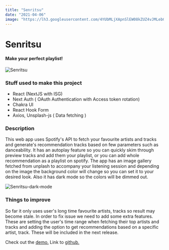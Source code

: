 ```yaml
---
title: "Senritsu"
date: "2021-04-06"
image: "https://lh3.googleusercontent.com/4YUbMLjXApnSlEW08kZUZ4vJMLebG8RE1Nwu9xrcJ_g7WjiVJ9Qxta9u9aBjQPBrBlcxjJfxdnGyCaO-8KBCh4T259O_4_pn19_FhDgdF3lXOn_7sMvq4CTP3rLt7vTeNgT-FDaYtT383DEUmyGEIVB62fEPJFl3lwgxfTaAFgKnhY2N_rSiwAa49hVIZJGSiY74Voj1qRSWL5-ZXWgo7fuSDTH46g03Vqyq_DdGrJG_m-1sps6D_nZ-xlHxw8WaGqMWTfJNqcaDNLFnP8mut0ZQw1OFl-1BkuDswDON4q0I_48G8u7Q25anxkYIcg2dqhM3WA1auI2CvbnbVR0Mxn5qzEO9wJ-vD-VeI44iWDRZQgt2aSQoY2gv2HfUDgmLNpiA2oywx7ng9o2CJ1hFv5PXHPU6ht-zjba4cLeFWToPKpv348GjrOKGDX-usjTU8THz3g4l2xJxIs6iPY3VJDHiC9YFm6W_Jh0UPRfUZ2ZDsGTfJi3BMqqm8DjS9Y3zz_OtX0FaKL7PjpU-C3W7YIBjsaM7LWMBRVm--JNpUKOeygJ_Xq1ijgHs7SqVZAnWIBdU6Bswj3r_YTQYJ1_e9zgwjfdqtK7wCKB7EU6eULpYh0QeSpkt8SShwqa-sXuEwIvj4zqpo8wv12rMcfw6ttczvp9gZWqiTNotxR-T0Ck9uCcWH9cbvgiMi4nZgxFHsm40fx5gUFQOUbSgStHrjdhk=w961-h850-no?authuser=0"
---
```


# Senritsu

#### Make your perfect playlist!

![Senritsu](https://lh3.googleusercontent.com/5xmyJRe6k8Pta1f-Iu2iaFMw9oAurBmM83tiy2SIH4SvAJpmI4mijmnzFEwjeUrFpUjOTKQ-QSJycmUqf2osM43eskGlrtdDm_OA-n74QRPf4nn6n-_WVIpZts8K7lmm3tdtcZZbDw4_-OiPTO5diY0EOESoErKPO1p_L2W8Pjv7QuoBFbtuizd0PdOHHDsHQBTmdaUarzITETgdyEuv3DYydH6_gHZf3Sq0oIsgjv6kB5wat8FMc2lPrltZ5gKRzmB0L38slpEBCDTpmFu1mgHZnzsz-d1dAbc8Ev54JgsPeM4_y9Xdwxs0Gv9Hu9hjMtquVV2TG-xQFogBrzHRS0s2XdFY3u2y71WQrnaNDLmheUT4j2qXGjc7_aaxxBNCZV3Y1ouUZaS84VFkVuaWK9P_xJ26isDbILqSf5OCp_j83-ufxNzDxIEiKN0Xy3PPt-lqQk2AaCWkauD0zX3v5w7MA_1378A-rgbmHIOnOKMkFInhUUURoyefkBHt-4PYd4BKnp0SAjfaAAa1wxHuisNVZHOKhYD7p6bocAaXaok67Gb6coS0_qhA1NJxPe2SMAhQsoVFtHCwmg0WNSBjClpCmrb67gYjWNhoCT18JAHD0b5pIV2Ci-H5B0tAHVZOWiC6YDDrUTlw1FQwZ1T5Mcqm8A216Y957V1__iSMcy7vOqwckQSErbSEwKNCdNnRDr86XyX1K-sYfg4dSV7ZviLq=w1920-h937-no?authuser=0)

### Stuff used to make this project

- React (NextJS with ISG)
- Next Auth ( OAuth Authentication with Access token rotation)
- Chakra UI
- React Hook Form
- Axios, Unsplash-js ( Data fetching )

### Description

This web app uses Spotify's API to fetch your favourite artists and tracks and generate's recommendation tracks based on few parameters such as danceability. It has an autoplay feature so you can quickly skim through preview tracks and add them your playlist, or you can add whole recommendation as a playlist on spotify. The app has an image gallery fetched from unplash to accompany your listening session and depending on the image the background color will change so you can set it to your desired look. Also it has dark mode so the colors will be dimmed out.

![Senritsu-dark-mode](https://lh3.googleusercontent.com/YoYM0b3S2JgwS1gsaumWpTKRCWMcFamK1b45TmU1ITvMKLgyfjFcbw1US4MWGWqRX938RaNU2YDU9hNIUlj19EgstBIZ6GsRdHVwyTmYEJh4DDQzzr-bLJaW_S8Tay753dCH4ma_Qn13Twe3l9rzD95Mgu59O-9q4VWd4vXfdZD4Zd250K6qExYGLdHA5hYwhzcodfvK6lrjKy_jIpDz8hfoMSOm_ahpDJ14iUnrbpvfYx5D32mVmfovDFt_LpaHTvHwupPzc5fvIMBE06o_fSkPWR3t2RdQ-czlxMYxCpefqRPa-LTu9-dbtb25ouG8WAOSpzcwT39bxI_jlmvmwT3noXBXkhDpS_bdFBZ-cfIO-HvyS_EeT14RsFUmJgdnmLpOb8euNDcgNZKp5p7Z-3NweICIBrJfdJNbpZ6ayeGJbaZwqZuofWS1fEaG0WabXlLqcWvdM5rbjeWL6yQfS94KfBzcjvXF3Ts2u3xNCrsmI3z-oQTUFPPjSgqU_mKFO8m1MHEYKXtueJOHgs7gjUEIw9bDI9WtF_iqLL_GhG8q8FsKf5QnsEFOYy5Ks7DmxLi1vLUDxMrnvuNwcC-8mJnQfLEpcdR_3kadjWo8Of3fwbnIylg_TQyGIHzuMYgQxn0Y_xbcp_qLbESC92PwVvKy7gjPZpDVXyLyJ_kDca_isQWL2G71_WqfrqVg6BfHSNtBj8S8G3aImJI5qlRV2QDn=w1919-h937-no?authuser=0)

### Things to improve

So far it only uses user's long time favourite artists, tracks so result may become stale. In order to fix issue we need to add some extra features. These are setting the user's time range when fetching their top artists and tracks and adding the option to get recommendations based on a specific artist, track. These will be included in the next release.

Check out the [demo.](https://senritsu.vercel.app/)
Link to [github.](https://github.com/mtergel/senritsu)
